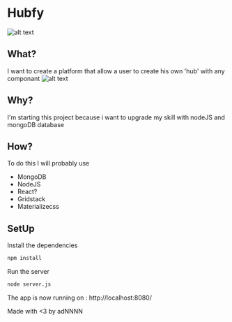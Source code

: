 # Hubfy
![alt text](http://i.imgur.com/9uDHdJl.jpg)
## What?
I want to create a platform that allow a user to create his own 'hub' with any componant
![alt text](https://media.giphy.com/media/hMRwHs6D80E5a/giphy.gif)
## Why?
I'm starting this project because i want to upgrade my skill with nodeJS and mongoDB database
## How?
To do this I will probably use 
  - MongoDB
  - NodeJS
  - React?
  - Gridstack
  - Materializecss

## SetUp
Install the dependencies
```bash
npm install
```
Run the server
```bash
node server.js
```
The app is now running on : http://localhost:8080/

Made with <3 by adNNNN
